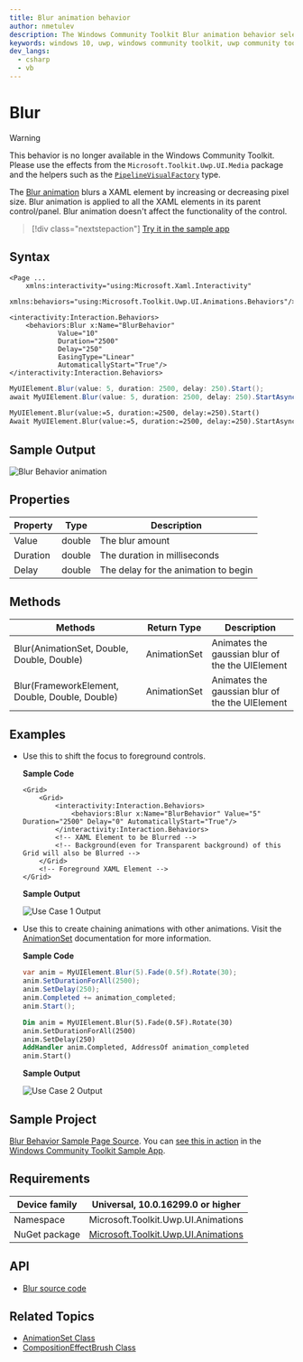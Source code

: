 ```yaml
---
title: Blur animation behavior
author: nmetulev
description: The Windows Community Toolkit Blur animation behavior selectively blurs a XAML element by increasing or decreasing pixel size (outdated docs).
keywords: windows 10, uwp, windows community toolkit, uwp community toolkit, uwp toolkit, blur, blur animation
dev_langs:
  - csharp
  - vb
---
```


# Blur

> [!WARNING]
> This behavior is no longer available in the Windows Community Toolkit. Please use the effects from the `Microsoft.Toolkit.Uwp.UI.Media` package and the helpers such as the [`PipelineVisualFactory`](/dotnet/api/microsoft.toolkit.uwp.ui.media.PipelineVisualFactory) type.

The [Blur animation](/dotnet/api/microsoft.toolkit.uwp.ui.animations.animationextensions.blur) blurs a XAML element by increasing or decreasing pixel size. Blur animation is applied to all the XAML elements in its parent control/panel. Blur animation doesn't affect the functionality of the control.

> [!div class="nextstepaction"]
> [Try it in the sample app](uwpct://Animations?sample=Blur)

## Syntax

```xaml
<Page ...
    xmlns:interactivity="using:Microsoft.Xaml.Interactivity"  
    xmlns:behaviors="using:Microsoft.Toolkit.Uwp.UI.Animations.Behaviors"/>

<interactivity:Interaction.Behaviors>
    <behaviors:Blur x:Name="BlurBehavior" 
            Value="10" 
            Duration="2500" 
            Delay="250"
            EasingType="Linear"
            AutomaticallyStart="True"/>
</interactivity:Interaction.Behaviors>
```

```csharp
MyUIElement.Blur(value: 5, duration: 2500, delay: 250).Start();
await MyUIElement.Blur(value: 5, duration: 2500, delay: 250).StartAsync();  // Blur animation can be awaited
```

```vb
MyUIElement.Blur(value:=5, duration:=2500, delay:=250).Start()
Await MyUIElement.Blur(value:=5, duration:=2500, delay:=250).StartAsync()    ' Blur animation can be awaited
```

## Sample Output

![Blur Behavior animation](../resources/images/Animations/Blur/Sample-Output.gif)

## Properties

| Property | Type | Description |
| -- | -- | -- |
| Value | double | The blur amount |
| Duration | double | The duration in milliseconds |
| Delay | double | The delay for the animation to begin |

## Methods

| Methods | Return Type | Description |
| -- | -- | -- |
| Blur(AnimationSet, Double, Double, Double) | AnimationSet | Animates the gaussian blur of the the UIElement |
| Blur(FrameworkElement, Double, Double, Double) | AnimationSet | Animates the gaussian blur of the the UIElement |

## Examples

- Use this to shift the focus to foreground controls.

    **Sample Code**

    ```xaml
    <Grid>
        <Grid>
            <interactivity:Interaction.Behaviors>
                <behaviors:Blur x:Name="BlurBehavior" Value="5" Duration="2500" Delay="0" AutomaticallyStart="True"/>
            </interactivity:Interaction.Behaviors>
            <!-- XAML Element to be Blurred -->
            <!-- Background(even for Transparent background) of this Grid will also be Blurred -->
        </Grid>
        <!-- Foreground XAML Element -->
    </Grid>
    ```

    **Sample Output**

    ![Use Case 1 Output](../resources/images/Animations/Blur/Use-Case-1.gif)

- Use this to create chaining animations with other animations. Visit the [AnimationSet](AnimationSet.md) documentation for more information.

    **Sample Code**

    ```csharp
    var anim = MyUIElement.Blur(5).Fade(0.5f).Rotate(30);
    anim.SetDurationForAll(2500);
    anim.SetDelay(250);
    anim.Completed += animation_completed;
    anim.Start();
    ```

    ```vb
    Dim anim = MyUIElement.Blur(5).Fade(0.5F).Rotate(30)
    anim.SetDurationForAll(2500)
    anim.SetDelay(250)
    AddHandler anim.Completed, AddressOf animation_completed
    anim.Start()
    ```

    **Sample Output**

    ![Use Case 2 Output](../resources/images/Animations/Chaining-Animations-Blur-Fade-Rotate.gif)

## Sample Project

[Blur Behavior Sample Page Source](https://github.com/windows-toolkit/WindowsCommunityToolkit/tree/rel/7.0.0/Microsoft.Toolkit.Uwp.SampleApp/SamplePages/Blur). You can [see this in action](uwpct://Animations?sample=Blur) in the [Windows Community Toolkit Sample App](https://aka.ms/windowstoolkitapp).

## Requirements

| Device family | Universal, 10.0.16299.0 or higher   |
| ---------------------------------------------------------------- | ----------------------------------- |
| Namespace                                                        | Microsoft.Toolkit.Uwp.UI.Animations |
| NuGet package | [Microsoft.Toolkit.Uwp.UI.Animations](https://www.nuget.org/packages/Microsoft.Toolkit.Uwp.UI.Animations/) |

## API

- [Blur source code](https://github.com/windows-toolkit/WindowsCommunityToolkit/blob/rel/7.0.0/Microsoft.Toolkit.Uwp.UI.Media/Animations/BlurEffectAnimation.cs)

## Related Topics

- [AnimationSet Class](./animationset.md)
- [CompositionEffectBrush Class](/uwp/api/Windows.UI.Composition.CompositionEffectBrush)